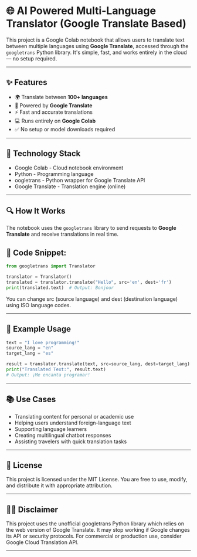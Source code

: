 # 🌐 AI Powered Multi-Language Translator (Google Translate Based)

This project is a Google Colab notebook that allows users to translate text between multiple languages using **Google Translate**, accessed through the `googletrans` Python library. It's simple, fast, and works entirely in the cloud — no setup required.

---

## ✨ Features

- 🌍 Translate between **100+ languages**
- 🧠 Powered by **Google Translate**
- ⚡ Fast and accurate translations
- 💻 Runs entirely on **Google Colab**
- ✅ No setup or model downloads required

---

## 🧠 Technology Stack

- Google Colab - Cloud notebook environment
- Python - Programming language
- oogletrans - Python wrapper for Google Translate API
- Google Translate - Translation engine (online)

---

## 🔍 How It Works

The notebook uses the `googletrans` library to send requests to **Google Translate** and receive translations in real time.

## 🔧 Code Snippet:

```python
from googletrans import Translator

translator = Translator()
translated = translator.translate("Hello", src='en', dest='fr')
print(translated.text)  # Output: Bonjour
```
You can change src (source language) and dest (destination language) using ISO language codes.

---

## 💬 Example Usage
```python
text = "I love programming!"
source_lang = "en"
target_lang = "es"

result = translator.translate(text, src=source_lang, dest=target_lang)
print("Translated Text:", result.text)
# Output: ¡Me encanta programar!
```

---

## 📚 Use Cases

- Translating content for personal or academic use
- Helping users understand foreign-language text
- Supporting language learners
- Creating multilingual chatbot responses
- Assisting travelers with quick translation tasks

---

## 📜 License

This project is licensed under the MIT License.
You are free to use, modify, and distribute it with appropriate attribution.

---
## 🙋‍♂️ Disclaimer

This project uses the unofficial googletrans Python library which relies on the web version of Google Translate. It may stop working if Google changes its API or security protocols. For commercial or production use, consider Google Cloud Translation API.

---
